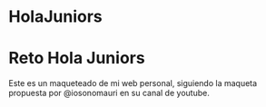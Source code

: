 # HolaJuniors
<h1>Reto Hola Juniors</h1>
<p> Este es un maqueteado de mi web personal, siguiendo la maqueta propuesta por @iosonomauri en su canal de youtube.
</p>

